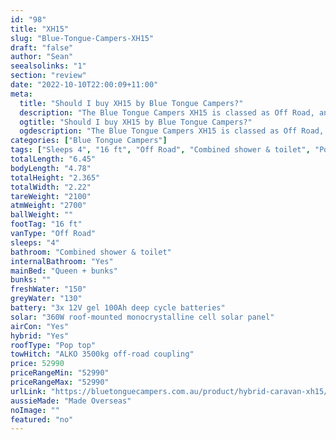 ```yaml
---
id: "98"
title: "XH15"
slug: "Blue-Tongue-Campers-XH15"
draft: "false"
author: "Sean"
seealsolinks: "1"
section: "review"
date: "2022-10-10T22:00:09+11:00"
meta:
  title: "Should I buy XH15 by Blue Tongue Campers?"
  description: "The Blue Tongue Campers XH15 is classed as Off Road, and sleeps 4 people. It is Made Overseas and comes in at 16 ft. It generally has Combined shower & toilet."
  ogtitle: "Should I buy XH15 by Blue Tongue Campers?"
  ogdescription: "The Blue Tongue Campers XH15 is classed as Off Road, and sleeps 4 people. It is Made Overseas and comes in at 16 ft. It generally has Combined shower & toilet."
categories: ["Blue Tongue Campers"]
tags: ["Sleeps 4", "16 ft", "Off Road", "Combined shower & toilet", "Pop top", "50 - 60k", "Made Overseas"]
totalLength: "6.45"
bodyLength: "4.78"
totalHeight: "2.365"
totalWidth: "2.22"
tareWeight: "2100"
atmWeight: "2700"
ballWeight: ""
footTag: "16 ft"
vanType: "Off Road"
sleeps: "4"
bathroom: "Combined shower & toilet"
internalBathroom: "Yes"
mainBed: "Queen + bunks"
bunks: ""
freshWater: "150"
greyWater: "130"
battery: "3x 12V gel 100Ah deep cycle batteries"
solar: "360W roof-mounted monocrystalline cell solar panel"
airCon: "Yes"
hybrid: "Yes"
roofType: "Pop top"
towHitch: "ALKO 3500kg off-road coupling"
price: 52990
priceRangeMin: "52990"
priceRangeMax: "52990"
urlLink: "https://bluetonguecampers.com.au/product/hybrid-caravan-xh15/"
aussieMade: "Made Overseas"
noImage: ""
featured: "no"
---
```

